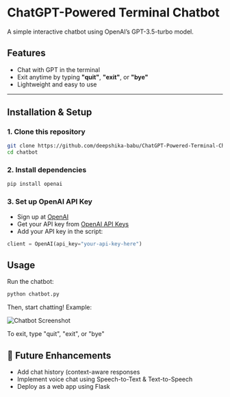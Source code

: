 # ChatGPT-Powered Terminal Chatbot  

A simple interactive chatbot using OpenAI’s GPT-3.5-turbo model.  

## Features  
- Chat with GPT in the terminal  
- Exit anytime by typing **"quit"**, **"exit"**, or **"bye"**  
- Lightweight and easy to use  

---

##  Installation & Setup  

### 1. Clone this repository  
```bash
git clone https://github.com/deepshika-babu/ChatGPT-Powered-Terminal-Chatbot.git
cd chatbot
```

### 2. Install dependencies  
```bash
pip install openai
```

### 3. Set up OpenAI API Key  
- Sign up at [OpenAI](https://openai.com/)
- Get your API key from [OpenAI API Keys](https://platform.openai.com/)
- Add your API key in the script:
```python
client = OpenAI(api_key="your-api-key-here")
```

## Usage

Run the chatbot:
```bash
python chatbot.py
```
Then, start chatting! Example:

![Chatbot Screenshot]()

To exit, type "quit", "exit", or "bye"

## 🔧 Future Enhancements
- Add chat history (context-aware responses
- Implement voice chat using Speech-to-Text & Text-to-Speech
- Deploy as a web app using Flask